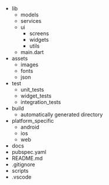 - lib
  - models
  - services
  - ui
    - screens
    - widgets
    - utils
  - main.dart
- assets
  - images
  - fonts
  - json
- test
  - unit_tests
  - widget_tests
  - integration_tests
- build
  - automatically generated directory
- platform_specific
  - android
  - ios
  - web
- docs
- pubspec.yaml
- README.md
- .gitignore
- scripts
- .vscode